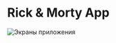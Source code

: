 # Rick & Morty App


![Экраны приложения](https://raw.githubusercontent.com/Ytsyy/iosSchool_HH/3e2f4d7c940ddecaf4a0dabb5c006f72343b3e97/All%20screen.jpg)

